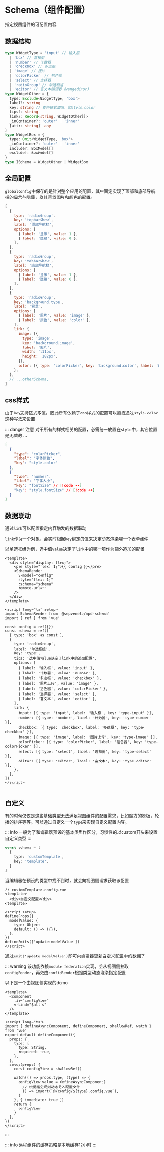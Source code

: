 <script setup>
import GlobalConfig from '../demo/GlobalConfig.vue'
import DataLink from '../demo/DataLink.vue'
</script>

# Schema（组件配置）

指定视图组件的可配置内容

## 数据结构


```ts
type WidgetType = 'input' // 输入框
  | 'box' // 盒模型
  | 'number' // 计数器
  | 'checkbox' // 多选框
  | 'image' // 图片
  | 'colorPicker' // 拾色器
  | 'select' // 选择器
  | 'radioGroup' // 单选框组
  | 'editor' // 富文本编辑器（wangeditor)
type WidgetOther = {
  type: Exclude<WidgetType, 'box'>
  label?: string
  key: string // 支持链式取值，如style.color
  tips?: string
  link?: Record<string, WidgetOther[]>
  _inContainer?: 'outer' | 'inner'
  [attr: string]: any
}
type WidgetBox = {
  type: Omit<WidgetType, 'box'>
  _inContainer?: 'outer' | 'inner'
  include?: BoxModel[]
  exclude?: BoxModel[]
}
type ISchema = WidgetOther | WidgetBox
```

## 全局配置

`globalConfig`中保存的是针对整个应用的配置，其中固定实现了顶部和底部导航栏的显示与隐藏，及其背景图片和颜色的配置。

<GlobalConfig />

```js
[
  {
    type: 'radioGroup',
    key: 'topbarShow',
    label: '顶部导航栏',
    options: [
      { label: '显示', value: 1 },
      { label: '隐藏', value: 0 },
    ],
  },
  {
    type: 'radioGroup',
    key: 'tabbarShow',
    label: '底部导航栏',
    options: [
      { label: '显示', value: 1 },
      { label: '隐藏', value: 0 },
    ],
  },
  {
    type: 'radioGroup',
    key: 'background.type',
    label: '背景',
    options: [
      { label: '图片', value: 'image' },
      { label: '颜色', value: 'color' },
    ],
    link: {
      image: [{
        type: 'image',
        key: 'background.image',
        label: '图片',
        width: '111px',
        height: '182px',
      }],
      color: [{ type: 'colorPicker', key: 'background.color', label: '颜色' }],
    },
  },
  // ...otherSchema,
]
```


## css样式

由于`key`支持链式取值，因此所有依赖于css样式的配置可以直接通过`style.color`这种写法来设置

::: danger 注意
对于所有的样式相关的配置，必需统一放置在`style`中，其它位置是无效的
:::

```json
[
  {
    "type": "colorPicker",
    "label": "字体颜色",
    "key": "style.color"
  },
  {
    "type": "number",
    "label": "字体大小",
    "key": "fontSize" // [!code --]
    "key": "style.fontSize" // [!code ++]
  }
]
```

## 数据联动

通过`link`可以配置指定内容触发的数据联动

`link`作为一个对象，会实时根据`key`绑定的值来决定动态渲染哪一个表单组件

以单选框组为例，选中值`value`决定了`link`中的哪一项作为额外追加的配置

```vue
<template>
  <div style="display: flex;">
    <pre style="flex: 1;">{{ config }}</pre>
    <SchemaRender
      v-model="config"
      style="flex: 1;"
      :schema="schema"
      remote-url=""
    />
  </div>
</template>

<script lang="ts" setup>
import SchemaRender from '@sepveneto/mpd-schema'
import { ref } from 'vue'

const config = ref({})
const schema = ref([
  { type: 'box' as const },
  {
    type: 'radioGroup',
    label: '单选框组',
    key: 'type',
    tips: '选中值value决定了link中的追加配置',
    options: [
      { label: '输入框', value: 'input' },
      { label: '计数器', value: 'number' },
      { label: '多选框', value: 'checkbox' },
      { label: '图片上传', value: 'image' },
      { label: '拾色器', value: 'colorPicker' },
      { label: '选择器', value: 'select' },
      { label: '富文本', value: 'editor' },
    ],
    link: {
      input: [{ type: 'input', label: '输入框', key: 'type-input' }],
      number: [{ type: 'number', label: '计数器', key: 'type-number' }],
      checkbox: [{ type: 'checkbox', label: '多选框', key: 'type-checkbox' }],
      image: [{ type: 'image', label: '图片上传', key: 'type-image' }],
      colorPicker: [{ type: 'colorPicker', label: '拾色器', key: 'type-colorPicker' }],
      select: [{ type: 'select', label: '选择器', key: 'type-select' }],
      editor: [{ type: 'editor', label: '富文本', key: 'type-editor' }],
    },
  },
])
</script>


```

<DataLink />

## 自定义

有的时候仅仅是这些基础类型无法满足视图组件的配置需求，比如魔方的模板，轮播的排序等等。可以通过自定义一个`type`来实现自定义配置内容。

::: info
一般为了和编辑器预设的基本类型作区分，习惯性的以custom开头来设置自定义类型
:::

```ts
const schema = [
  {
    type: 'customTemplate',
    key: 'template',
  }
]
```

当编辑器在预设的类型中找不到时，就会向视图侧请求获取该配置

```vue
// customTemplate.config.vue
<template>
  <div>自定义配置</div>
<template>

<script setup>
defineProps({
  modelValue: {
    type: Object,
    default: () => ({}),
  },
})
defineEmits(['update:modelValue'])
</script>
```
通过`emit('update:modelValue')`即可向编辑器更新自定义配置中的数据了

::: warning 
该功能依赖`module federation`实现，会从视图侧拉取`configRender`，再交由`configRender`根据类型动态渲染指定配置

以下是一个由视图侧实现的demo

```vue
<template>
  <component
    :is="configView"
    v-bind="$attrs"
  />
</template>

<script lang="ts">
import { defineAsyncComponent, defineComponent, shallowRef, watch } from 'vue'
export default defineComponent({
  props: {
    type: {
      type: String,
      required: true,
    },
  },
  setup(props) {
    const configView = shallowRef()

    watch(() => props.type, (type) => {
      configView.value = defineAsyncComponent(
        // 根据指定规则动态导入配置文件
        () => import(`@/config/${type}.config.vue`),
      )
    }, { immediate: true })
    return {
      configView,
    }
  },
})
</script>
```
:::

::: info
远程组件的缓存策略是本地缓存12小时
:::
